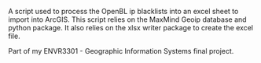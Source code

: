 A script used to process the OpenBL ip blacklists into an excel sheet to import into ArcGIS.
This script relies on the MaxMind Geoip database and python package.
It also relies on the xlsx writer package to create the excel file.

Part of my ENVR3301 - Geographic Information Systems final project.
